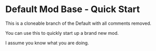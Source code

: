 # Default Mod Base - Quick Start

This is a cloneable branch of the Default with all comments removed.

You can use this to quickly start up a brand new mod.

I assume you know what you are doing.